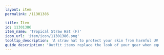 ```yaml
---
layout: item
permalink: /11301386

title: Item
id: 11301386
item_name: 'Tropical Straw Hat (F)'
icon_url: 'item/icon/11301386.png'
tooltip_description: 'A straw hat to protect your skin from harmful UV rays.'
guide_description: 'Outfit items replace the look of your gear when equipped.'
---
```

